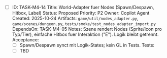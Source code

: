 - [ ] ID: TASK-M4-14
  Title: World-Adapter fuer Nodes (Spawn/Despawn, Hitbox, Label)
  Status: Proposed
  Priority: P2
  Owner: Copilot Agent
  Created: 2025-10-24
  Artifacts: `game/util/nodes_adapter.py`, `game/scenes/dungeon.py`, `tests/smoke/test_nodes_adapter_import.py`
  DependsOn: TASK-M4-05
  Notes:
  Szene rendert Nodes (Sprite/Icon pro Typ/Tier), einfache Hitbox fuer Interaktion ("E"). Logik bleibt getrennt.
  Acceptance:
  - [ ] Spawn/Despawn synct mit Logik-States; kein GL in Tests.
  Tests:
  - [ ] TBD
